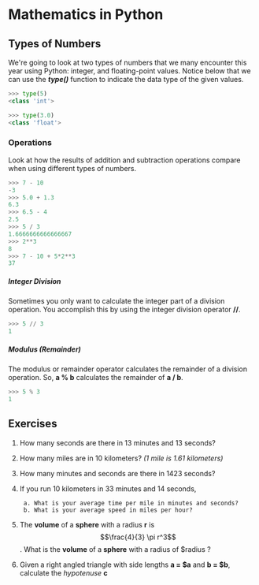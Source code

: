 # Mathematics in Python

## Types of Numbers

We're going to look at two types of numbers that we many encounter this year using Python:  integer, and floating-point values.  Notice below that we can use the **_type()_** function to indicate the data type of the given values.

```python
>>> type(5)
<class 'int'>
```

```python
>>> type(3.0)
<class 'float'>
```

### Operations

Look at how the results of addition and subtraction operations compare when using different types of numbers.

```python
>>> 7 - 10
-3
>>> 5.0 + 1.3
6.3
>>> 6.5 - 4
2.5
>>> 5 / 3
1.6666666666666667
>>> 2**3
8
>>> 7 - 10 + 5*2**3
37
```

##### Integer Division
Sometimes you only want to calculate the integer part of a division operation.  You accomplish this by using the integer division operator **//**.

```python
>>> 5 // 3
1
```

##### Modulus _(Remainder)_
The modulus or remainder operator calculates the remainder of a division operation.  So, **a % b** calculates the remainder of **a / b**.

```python
>>> 5 % 3
1
```

## Exercises

1. How many seconds are there in 13 minutes and 13 seconds?

2. How many miles are in 10 kilometers? _(1 mile is 1.61 kilometers)_

3. How many minutes and seconds are there in 1423 seconds?

4. If you run 10 kilometers in 33 minutes and 14 seconds,

		a. What is your average time per mile in minutes and seconds?
		b. What is your average speed in miles per hour?
    
5. The **volume** of a **sphere** with a radius **r** is $$\frac{4}{3} \pi r^3$$.  What is the **volume** of a **sphere** with a radius of $radius ?

6.  Given a right angled triangle with side lengths **a = $a** and **b = $b**, calculate the _hypotenuse_ **c**
